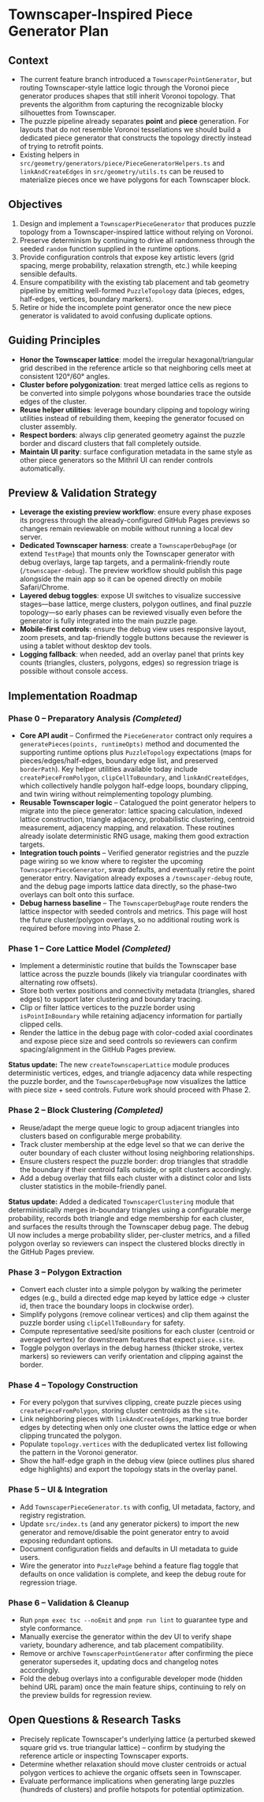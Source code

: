 # Townscaper-Inspired Piece Generator Plan

## Context
- The current feature branch introduced a `TownscaperPointGenerator`, but routing Townscaper-style lattice logic through the Voronoi piece generator produces shapes that still inherit Voronoi topology. That prevents the algorithm from capturing the recognizable blocky silhouettes from Townscaper.
- The puzzle pipeline already separates **point** and **piece** generation. For layouts that do not resemble Voronoi tessellations we should build a dedicated piece generator that constructs the topology directly instead of trying to retrofit points.
- Existing helpers in `src/geometry/generators/piece/PieceGeneratorHelpers.ts` and `linkAndCreateEdges` in `src/geometry/utils.ts` can be reused to materialize pieces once we have polygons for each Townscaper block.

## Objectives
1. Design and implement a `TownscaperPieceGenerator` that produces puzzle topology from a Townscaper-inspired lattice without relying on Voronoi.
2. Preserve determinism by continuing to drive all randomness through the seeded `random` function supplied in the runtime options.
3. Provide configuration controls that expose key artistic levers (grid spacing, merge probability, relaxation strength, etc.) while keeping sensible defaults.
4. Ensure compatibility with the existing tab placement and tab geometry pipeline by emitting well-formed `PuzzleTopology` data (pieces, edges, half-edges, vertices, boundary markers).
5. Retire or hide the incomplete point generator once the new piece generator is validated to avoid confusing duplicate options.

## Guiding Principles
- **Honor the Townscaper lattice**: model the irregular hexagonal/triangular grid described in the reference article so that neighboring cells meet at consistent 120°/60° angles.
- **Cluster before polygonization**: treat merged lattice cells as regions to be converted into simple polygons whose boundaries trace the outside edges of the cluster.
- **Reuse helper utilities**: leverage boundary clipping and topology wiring utilities instead of rebuilding them, keeping the generator focused on cluster assembly.
- **Respect borders**: always clip generated geometry against the puzzle border and discard clusters that fall completely outside.
- **Maintain UI parity**: surface configuration metadata in the same style as other piece generators so the Mithril UI can render controls automatically.

## Preview & Validation Strategy
- **Leverage the existing preview workflow**: ensure every phase exposes its progress through the already-configured GitHub Pages previews so changes remain reviewable on mobile without running a local dev server.
- **Dedicated Townscaper harness**: create a `TownscaperDebugPage` (or extend `TestPage`) that mounts only the Townscaper generator with debug overlays, large tap targets, and a permalink-friendly route (`/townscaper-debug`). The preview workflow should publish this page alongside the main app so it can be opened directly on mobile Safari/Chrome.
- **Layered debug toggles**: expose UI switches to visualize successive stages—base lattice, merge clusters, polygon outlines, and final puzzle topology—so early phases can be reviewed visually even before the generator is fully integrated into the main puzzle page.
- **Mobile-first controls**: ensure the debug view uses responsive layout, zoom presets, and tap-friendly toggle buttons because the reviewer is using a tablet without desktop dev tools.
- **Logging fallback**: when needed, add an overlay panel that prints key counts (triangles, clusters, polygons, edges) so regression triage is possible without console access.

## Implementation Roadmap

### Phase 0 – Preparatory Analysis *(Completed)*
- **Core API audit** – Confirmed the `PieceGenerator` contract only requires a `generatePieces(points, runtimeOpts)` method and documented the supporting runtime options plus `PuzzleTopology` expectations (maps for pieces/edges/half-edges, boundary edge list, and preserved `borderPath`). Key helper utilities available today include `createPieceFromPolygon`, `clipCellToBoundary`, and `linkAndCreateEdges`, which collectively handle polygon half-edge loops, boundary clipping, and twin wiring without reimplementing topology plumbing.
- **Reusable Townscaper logic** – Catalogued the point generator helpers to migrate into the piece generator: lattice spacing calculation, indexed lattice construction, triangle adjacency, probabilistic clustering, centroid measurement, adjacency mapping, and relaxation. These routines already isolate deterministic RNG usage, making them good extraction targets.
- **Integration touch points** – Verified generator registries and the puzzle page wiring so we know where to register the upcoming `TownscaperPieceGenerator`, swap defaults, and eventually retire the point generator entry. Navigation already exposes a `/townscaper-debug` route, and the debug page imports lattice data directly, so the phase-two overlays can bolt onto this surface.
- **Debug harness baseline** – The `TownscaperDebugPage` route renders the lattice inspector with seeded controls and metrics. This page will host the future cluster/polygon overlays, so no additional routing work is required before moving into Phase 2.

### Phase 1 – Core Lattice Model *(Completed)*
- Implement a deterministic routine that builds the Townscaper base lattice across the puzzle bounds (likely via triangular coordinates with alternating row offsets).
- Store both vertex positions and connectivity metadata (triangles, shared edges) to support later clustering and boundary tracing.
- Clip or filter lattice vertices to the puzzle border using `isPointInBoundary` while retaining adjacency information for partially clipped cells.
- Render the lattice in the debug page with color-coded axial coordinates and expose piece size and seed controls so reviewers can confirm spacing/alignment in the GitHub Pages preview.

**Status update:** The new `createTownscaperLattice` module produces deterministic vertices, edges, and triangle adjacency data while respecting the puzzle border, and the `TownscaperDebugPage` now visualizes the lattice with piece size + seed controls. Future work should proceed with Phase 2.

### Phase 2 – Block Clustering *(Completed)*
- Reuse/adapt the merge queue logic to group adjacent triangles into clusters based on configurable merge probability.
- Track cluster membership at the edge level so that we can derive the outer boundary of each cluster without losing neighboring relationships.
- Ensure clusters respect the puzzle border: drop triangles that straddle the boundary if their centroid falls outside, or split clusters accordingly.
- Add a debug overlay that fills each cluster with a distinct color and lists cluster statistics in the mobile-friendly panel.

**Status update:** Added a dedicated `TownscaperClustering` module that deterministically merges in-boundary triangles using a configurable merge probability, records both triangle and edge membership for each cluster, and surfaces the results through the Townscaper debug page. The debug UI now includes a merge probability slider, per-cluster metrics, and a filled polygon overlay so reviewers can inspect the clustered blocks directly in the GitHub Pages preview.

### Phase 3 – Polygon Extraction
- Convert each cluster into a simple polygon by walking the perimeter edges (e.g., build a directed edge map keyed by lattice edge -> cluster id, then trace the boundary loops in clockwise order).
- Simplify polygons (remove colinear vertices) and clip them against the puzzle border using `clipCellToBoundary` for safety.
- Compute representative seed/site positions for each cluster (centroid or averaged vertex) for downstream features that expect `piece.site`.
- Toggle polygon overlays in the debug harness (thicker stroke, vertex markers) so reviewers can verify orientation and clipping against the border.

### Phase 4 – Topology Construction
- For every polygon that survives clipping, create puzzle pieces using `createPieceFromPolygon`, storing cluster centroids as the `site`.
- Link neighboring pieces with `linkAndCreateEdges`, marking true border edges by detecting when only one cluster owns the lattice edge or when clipping truncated the polygon.
- Populate `topology.vertices` with the deduplicated vertex list following the pattern in the Voronoi generator.
- Show the half-edge graph in the debug view (piece outlines plus shared edge highlights) and export the topology stats in the overlay panel.

### Phase 5 – UI & Integration
- Add `TownscaperPieceGenerator.ts` with config, UI metadata, factory, and registry registration.
- Update `src/index.ts` (and any generator pickers) to import the new generator and remove/disable the point generator entry to avoid exposing redundant options.
- Document configuration fields and defaults in UI metadata to guide users.
- Wire the generator into `PuzzlePage` behind a feature flag toggle that defaults on once validation is complete, and keep the debug route for regression triage.

### Phase 6 – Validation & Cleanup
- Run `pnpm exec tsc --noEmit` and `pnpm run lint` to guarantee type and style conformance.
- Manually exercise the generator within the dev UI to verify shape variety, boundary adherence, and tab placement compatibility.
- Remove or archive `TownscaperPointGenerator` after confirming the piece generator supersedes it, updating docs and changelog notes accordingly.
- Fold the debug overlays into a configurable developer mode (hidden behind URL param) once the main feature ships, continuing to rely on the preview builds for regression review.

## Open Questions & Research Tasks
- Precisely replicate Townscaper's underlying lattice (a perturbed skewed square grid vs. true triangular lattice) – confirm by studying the reference article or inspecting Townscaper exports.
- Determine whether relaxation should move cluster centroids or actual polygon vertices to achieve the organic offsets seen in Townscaper.
- Evaluate performance implications when generating large puzzles (hundreds of clusters) and profile hotspots for potential optimization.
